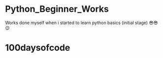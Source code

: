 # Python_Beginner_Works
Works done myself when i started to learn python basics (initial stage) 😎😎😉
# 100daysofcode

